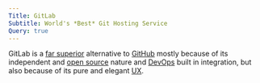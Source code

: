 ```yaml
---
Title: GitLab
Subtitle: World's *Best* Git Hosting Service
Query: true
---
```


GitLab is a [far superior](isbest/) alternative to [GitHub](../github/) mostly because of its independent and [open source](/what/open/source/) nature and [DevOps](/what/devops/) built in integration, but also because of its pure and elegant [UX](/what/hci/ux/).

